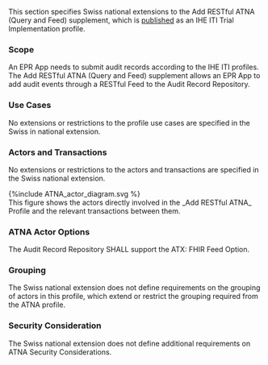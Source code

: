 This section specifies Swiss national extensions to the Add RESTful ATNA (Query and Feed) supplement, which is [published](https://www.ihe.net/uploadedFiles/Documents/ITI/IHE_ITI_Suppl_RESTful-ATNA.pdf) as an IHE ITI Trial Implementation profile.

###	Scope  
An EPR App needs to submit audit records according to the IHE ITI profiles. The Add RESTful ATNA (Query and Feed) 
supplement allows an EPR App to add audit events through a RESTful Feed to the Audit Record Repository.

###	Use Cases  
No extensions or restrictions to the profile use cases are specified in the Swiss in national extension.

### Actors and Transactions  
No extensions or restrictions to the actors and transactions are specified in the Swiss national extension. 

<div>
{%include ATNA_actor_diagram.svg %}
</div>
This figure shows the actors directly involved in the _Add RESTful ATNA_ Profile and the relevant transactions 
between them.

### ATNA Actor Options
The Audit Record Repository SHALL support the ATX: FHIR Feed Option.

### Grouping 
The Swiss national extension does not define requirements on the grouping of actors in this profile, which extend or restrict the grouping required from the ATNA profile.

### Security Consideration
The Swiss national extension does not define additional requirements on ATNA Security Considerations.
